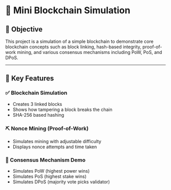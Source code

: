 
# 🧱 Mini Blockchain Simulation

## 📌 Objective

This project is a simulation of a simple blockchain to demonstrate core blockchain concepts such as block linking, hash-based integrity, proof-of-work mining, and various consensus mechanisms including PoW, PoS, and DPoS.

---

## 🧩 Key Features

### ✅ Blockchain Simulation

* Creates 3 linked blocks
* Shows how tampering a block breaks the chain
* SHA-256 based hashing

### ⛏️ Nonce Mining (Proof-of-Work)

* Simulates mining with adjustable difficulty
* Displays nonce attempts and time taken

### 🧠 Consensus Mechanism Demo

* Simulates PoW (highest power wins)
* Simulates PoS (highest stake wins)
* Simulates DPoS (majority vote picks validator)




